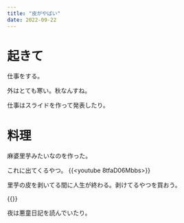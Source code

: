 ```yaml
---
title: "皮がやばい"
date: 2022-09-22
---
```


# 起きて
仕事をする。

外はとても寒い。秋なんすね。

仕事はスライドを作って発表したり。

# 料理
麻婆里芋みたいなのを作った。

これに出てくるやつ。
{{<youtube 8tfaD06Mbbs>}}

里芋の皮を剥いてる間に人生が終わる。剥けてるやつを買おう。

{{<tweet user="dango_bot" id="1572932805310394368">}}

夜は悪童日記を読んでいたり。
